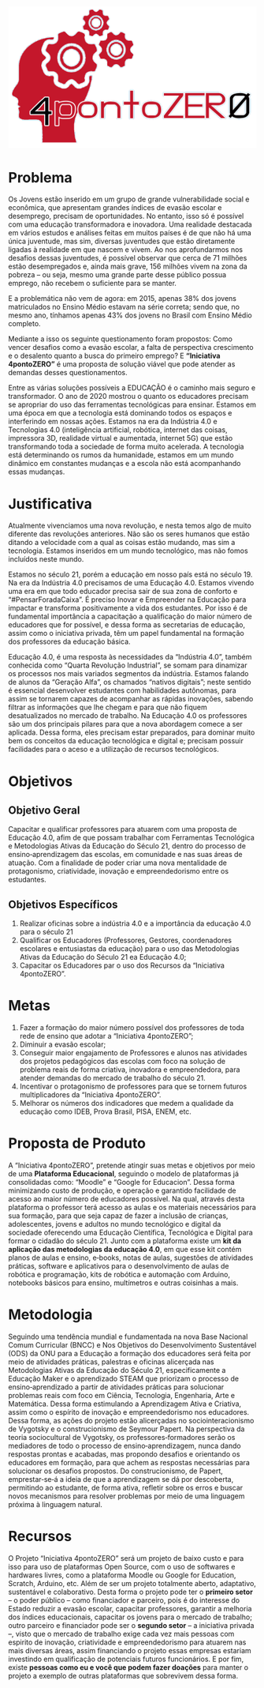 ![logo](public/4pontoZero_transparente.png)

# Problema

Os Jovens estão inserido em um grupo de grande vulnerabilidade
social e econômica, que apresentam grandes índices de evasão
escolar e desemprego, precisam de oportunidades. No entanto,
isso só é possível com uma educação transformadora e inovadora.
Uma realidade destacada em vários estudos e análises feitas em
muitos países é de que não há uma única juventude, mas sim,
diversas juventudes que estão diretamente ligadas à realidade em
que nascem e vivem.
Ao nos aprofundarmos nos desafios dessas juventudes, é possível
observar que cerca de 71 milhões estão desempregados e, ainda
mais grave, 156 milhões vivem na zona da pobreza – ou seja, mesmo uma grande parte
desse público possua emprego, não recebem o suficiente para se
manter.

E a problemática não vem de agora: em 2015, apenas 38% dos jovens
matriculados no Ensino Médio estavam na série correta; sendo que, no
mesmo ano, tínhamos apenas 43% dos jovens no Brasil com Ensino Médio
completo.

Mediante a isso os seguinte questionamento foram propostos: Como
vencer desafios como a evasão escolar, a falta de perspectiva crescimento e o desalento quanto a busca do primeiro emprego? E **“Iniciativa 4pontoZERO”** é uma proposta de solução viável que pode
atender as demandas desses questionamentos.

Entre as várias soluções possíveis a EDUCAÇÃO é o caminho mais seguro e
transformador. O ano de 2020 mostrou o quanto os educadores precisam se
apropriar do uso das ferramentas tecnológicas para ensinar. Estamos em
uma época em que a tecnologia está dominando todos os espaços e
interferindo em nossas ações. Estamos na era da Indústria 4.0 e Tecnologias
4.0 (inteligência artificial, robótica, internet das coisas, impressora 3D,
realidade virtual e aumentada, internet 5G) que estão transformando toda
a sociedade de forma muito acelerada. A tecnologia está determinando os
rumos da humanidade, estamos em um mundo dinâmico em constantes
mudanças e a escola não está acompanhando essas mudanças.

# Justificativa

Atualmente vivenciamos uma nova revolução, e nesta temos algo
de muito diferente das revoluções anteriores. Não são os seres
humanos que estão ditando a velocidade com a qual as coisas
estão mudando, mas sim a tecnologia. Estamos inseridos em um
mundo tecnológico, mas não fomos incluídos neste mundo.

Estamos no século 21, porém a educação em nosso país está no
século 19. Na era da Indústria 4.0 precisamos de uma Educação 4.0.
Estamos vivendo uma era em que todo educador precisa sair de
sua zona de conforto e “#PensarForadaCaixa”. É preciso Inovar e
Empreender na Educação para  impactar e transforma positivamente a vida dos estudantes. Por isso é de fundamental importância a capacitação a qualificação do maior número de
educadores que for possível, e dessa forma as secretarias de
educação, assim como o iniciativa privada, têm um papel
fundamental na formação dos professores da educação básica.

Educação 4.0, é uma resposta às necessidades da “Indústria 4.0”,
também conhecida como “Quarta Revolução Industrial”, se somam
para dinamizar os processos nos mais variados segmentos da
indústria. Estamos falando de alunos da “Geração Alfa”, os
chamados “nativos digitais”; neste sentido é essencial desenvolver
estudantes com habilidades autônomas, para assim se tornarem
capazes de acompanhar as rápidas inovações, sabendo filtrar as
informações que lhe chegam e para que não fiquem desatualizados
no mercado de trabalho. Na Educação 4.0 os professores são um
dos principais pilares para que a nova abordagem comece a ser
aplicada. Dessa forma, eles precisam estar preparados, para
dominar muito bem os conceitos da educação tecnológica e digital
e; precisam possuir facilidades para o aceso e a utilização de
recursos tecnológicos.

# Objetivos

## Objetivo Geral

Capacitar e qualificar professores para atuarem com uma proposta
de Educação 4.0, afim de que possam trabalhar com Ferramentas
Tecnológica e Metodologias Ativas da Educação do Século 21,
dentro do processo de ensino‐aprendizagem das escolas, em
comunidade e nas suas áreas de atuação. Com a finalidade de
poder criar uma nova mentalidade de protagonismo, criatividade,
inovação e empreendedorismo entre os estudantes.

## Objetivos Específicos

1. Realizar oficinas sobre a indústria 4.0 e a importância da
educação 4.0 para o século 21
2. Qualificar os Educadores (Professores, Gestores, coordenadores escolares e entusiastas da educação) para o uso das Metodologias Ativas da Educação do Século 21 ea Educação 4.0;
3. Capacitar os Educadores par o uso dos Recursos da “Iniciativa
4pontoZERO”.

# Metas

1. Fazer a formação do maior número possível dos professores de toda
rede de ensino que adotar a “Iniciativa 4pontoZERO”;
2. Diminuir a evasão escolar;
3. Conseguir maior engajamento de Professores e alunos nas atividades
dos projetos pedagógicos das escolas com foco na solução de
problema reais de forma criativa, inovadora e empreendedora, para
atender demandas do mercado de trabalho do século 21.
4. Incentivar o protagonismo de professores para que se tornem futuros
multiplicadores da “Iniciativa 4pontoZERO”.
5. Melhorar os números dos indicadores que medem a qualidade da
educação como IDEB, Prova Brasil, PISA, ENEM, etc.


# Proposta de Produto

A “Iniciativa 4pontoZERO”, pretende atingir suas metas e
objetivos por meio de uma **Plataforma Educacional**,
seguindo o modelo de plataformas já consolidadas como:
“Moodle” e “Google for Educacion”. Dessa forma
minimizando custo de produção, e operação e garantido
facilidade de acesso ao maior número de educadores
possível. Na qual, através desta plataforma o professor terá
acesso as aulas e os materiais necessários para sua formação,
para que seja capaz de fazer a inclusão de crianças,
adolescentes, jovens e adultos no mundo tecnológico e
digital da sociedade oferecendo uma Educação Científica,
Tecnológica e Digital para formar o cidadão do século 21.
Junto com a plataforma existe um **kit da aplicação das
metodologias da educação 4.0**, em que esse kit contém
planos de aulas e ensino, e‐books, notas de aulas, sugestões
de atividades práticas, software e aplicativos para o
desenvolvimento de aulas de robótica e programação, kits de
robótica e automação com Arduino, notebooks básicos para
ensino, multímetros e outras coisinhas a mais.

# Metodologia

Seguindo uma tendência mundial e fundamentada na nova Base Nacional Comum
Curricular (BNCC) e Nos Objetivos do Desenvolvimento Sustentável (ODS) da ONU
para a Educação a formação dos educadores será feita por meio de atividades
práticas, palestras e oficinas alicerçada nas Metodologias Ativas da Educação do
Século 21, especificamente a Educação Maker e o aprendizado STEAM que
priorizam o processo de ensino‐aprendizado a partir de atividades práticas para
solucionar problemas reais com foco em Ciência, Tecnologia, Engenharia, Arte e
Matemática. Dessa forma estimulando a Aprendizagem Ativa e Criativa, assim
como o espírito de inovação e empreendedorismo nos educadores.
Dessa forma, as ações do projeto estão alicerçadas no sociointeracionismo de
Vygotsky e o construcionismo de Seymour Papert. Na perspectiva da teoria
sociocultural de Vygotsky, os professores‐formadores serão os mediadores de
todo o processo de ensino‐aprendizagem, nunca dando respostas prontas e
acabadas, mas propondo desafios e orientando os educadores em formação, para
que achem as respostas necessárias para solucionar os desafios propostos. Do
construcionismo, de Papert, emprestar‐se‐á a ideia de que a aprendizagem se dá
por descoberta, permitindo ao estudante, de forma ativa, refletir sobre os erros e
buscar novos mecanismos para resolver problemas por meio de uma linguagem
próxima à linguagem natural.

# Recursos

O Projeto “Iniciativa 4pontoZERO” será um projeto de baixo
custo e para isso para uso de plataformas Open Source, com
o uso de softwares e hardwares livres, como a plataforma
Moodle ou Google for Education, Scratch, Arduino, etc. Além
de ser um projeto totalmente aberto, adaptativo,
sustentável e colaborativo. Desta forma o projeto pode ter o
**primeiro setor** – o poder público – como financiador e
parceiro, pois é do interesse do Estado reduzir a evasão
escolar, capacitar professores, garantir a melhoria dos
índices educacionais, capacitar os jovens para o mercado de
trabalho; outro parceiro e financiador pode ser o **segundo
setor** – a iniciativa privada –, visto que o mercado de
trabalho exige cada vez mais pessoas com espirito de
inovação, criatividade e empreendedorismo para atuarem
nas mais diversas áreas, assim financiando o projeto essas
empresas estariam investindo em qualificação de potenciais
futuros funcionários. E por fim, existe **pessoas como eu e
você que podem fazer doações** para manter o projeto a
 exemplo de outras plataformas que sobrevivem dessa forma.
